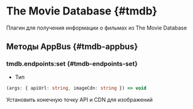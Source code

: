 # The Movie Database {#tmdb}

Плагин для получения информации о фильмах из The Movie Database

## Методы AppBus {#tmdb-appbus}

### tmdb.endpoints:set {#tmdb-endpoints-set}

- Тип
```ts
(args: { apiUrl: string, imageCdn: string }) => void
```

Установить конечную точку API и CDN для изображений
